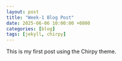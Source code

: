 ```yaml
---
layout: post
title: "Week-1 Blog Post"
date: 2025-06-06 10:00:00 +0800
categories: [blog]
tags: [jekyll, chirpy]
---
```


 This is my first post using the Chirpy theme.

